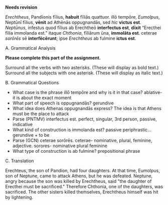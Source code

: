 **Needs revision**



*Erechtheus*, Pandīonis fīlius, **habuit** fīliās quattuor. illō tempōre, *Eumolpus*, Neptūnī fīlius, **vēnit** ad Athēnās oppugnandās, sed *hic* **victus est**. *Neptūnus*, infestus quod fīlius ab Erechtheō **interfectus est**, **dīxit** “Erecthei fīlia immolanda est.” itaque *Chthonia*, fīliārum ūna, **immolāta est**. ceterae *sorōrēs* sē **interfēcērunt**; ipse *Erechtheus* ab fulmine **ictus est**.

A. Grammatical Analysis

**Please complete this part of the assignment.**

Surround all the verbs with two asterisks. (These will display as bold text.) Surround all the subjects with one asterisk. (These will display as italic text.)

B. Grammatical Questions

- What case is the phrase illō tempōre and why is it in that case?
ablative- it is about the exact moment
- What part of speech is oppugnandās?
gerundive
- What idea does Athenas oppugnandās express? The idea is that Athens must be the place to attack
- Parse (PNTMV) interfectus est. perfect, singular, 3rd person, passive, indicative 
- What kind of construction is immolanda est? passive periphrastic... gerundive + to be 
- Parse (GCN) ceterae sorōrēs. ceterae- nominative, plural, feminine, adjective.  sorores- nominative plural feminine
- What type of construction is ab fulmine? prepositional phrase

C. Translation

Erechteus, the son of Pandion, had four daughters. At that time, Eumolpus, son of Neptune, came to attack Athens, but he was defeated. Neptune, angry because the son was killed by Erechtheus, said "the daughter of Erecthei must be sacrificed." Therefore Chthonia, one of the daughters, was sacrificed. The other sisters killed themselves, Erechtheus himself was hit by lightening.

